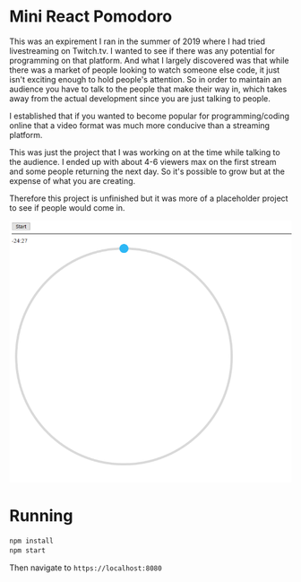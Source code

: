 # Mini React Pomodoro

This was an expirement I ran in the summer of 2019 where I had tried livestreaming on Twitch.tv. I wanted to see if there was any potential for programming on that platform. And what I largely discovered was that while there was a market of people looking to watch someone else code, it just isn't exciting enough to hold people's attention. So in order to maintain an audience you have to talk to the people that make their way in, which takes away from the actual development since you are just talking to people.

I established that if you wanted to become popular for programming/coding online that a video format was much more conducive than a streaming platform.

This was just the project that I was working on at the time while talking to the audience. I ended up with about 4-6 viewers max on the first stream and some people returning the next day. So it's possible to grow but at the expense of what you are creating.

Therefore this project is unfinished but it was more of a placeholder project to see if people would come in.

![Screenshot of the Webapp](docs/screenshot.png)
# Running
```js
npm install
npm start
```

Then navigate to `https://localhost:8080`